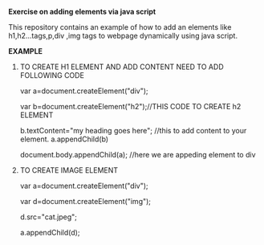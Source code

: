 **Exercise on adding elements via java script**

This repository contains an example of how to add an elements like h1,h2...tags,p,div ,img tags to webpage dynamically using java script.

**EXAMPLE**

1. TO CREATE H1 ELEMENT AND ADD CONTENT NEED TO ADD FOLLOWING CODE


   var a=document.createElement("div");
   
   var b=document.createElement("h2");//THIS CODE TO CREATE h2 ELEMENT

   b.textContent="my heading goes here"; //this to add content to your element.
   a.appendChild(b)

   document.body.appendChild(a); //here we are appeding element to div  

  2.  TO CREATE IMAGE ELEMENT

        var a=document.createElement("div");
      
        var d=document.createElement("img");
      
        d.src="cat.jpeg";
      
        a.appendChild(d);

